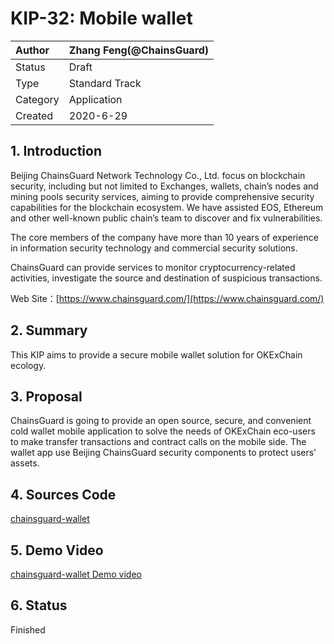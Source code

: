 # KIP-32: Mobile wallet

| Author   | Zhang Feng(@ChainsGuard) |
| :------- | ------------------------ |
| Status   | Draft                    |
| Type     | Standard Track           |
| Category | Application              |
| Created  | 2020-6-29                |

## 1. Introduction

Beijing ChainsGuard Network Technology Co., Ltd. focus on blockchain security, including but not limited to Exchanges, wallets, chain’s nodes and mining pools security services, aiming to provide comprehensive security capabilities for the blockchain ecosystem. We have assisted EOS, Ethereum and other well-known public chain’s team to discover and fix vulnerabilities.

The core members of the company have more than 10 years of experience in information security technology and commercial security solutions.

ChainsGuard can provide services to monitor cryptocurrency-related activities, investigate the source and destination of suspicious transactions.

Web Site：[https://www.chainsguard.com/](https://www.chainsguard.com/)

## 2. Summary

This KIP aims to provide a secure mobile wallet solution for OKExChain ecology.

## 3. Proposal

ChainsGuard is going to provide an open source, secure, and convenient cold wallet mobile application to solve the needs of OKExChain eco-users to make transfer transactions and contract calls on the mobile side. The wallet app use Beijing ChainsGuard security components to protect users' assets.

## 4. Sources Code
[chainsguard-wallet](https://github.com/i11m20n/chainsguard-wallet)

## 5. Demo Video
[chainsguard-wallet Demo video](https://youtu.be/WzsTAoQ1vhE)

## 6. Status

Finished

